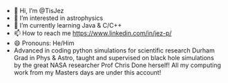 - 👋 Hi, I’m @TisJez
- 👀 I’m interested in astrophysics
- 🌱 I’m currently learning Java & C/C++
- 📫 How to reach me https://www.linkedin.com/in/jez-p/
- 😄 Pronouns: He/Him
- Advanced in coding python simulations for scientific research
  Durham Grad in Phys & Astro, taught and supervised on black hole simulations by the great NASA researcher Prof Chris Done herself!
  All my computing work from my Masters days are under this account!

<!---
TisJez/TisJez is a ✨ special ✨ repository because its `README.md` (this file) appears on your GitHub profile.
You can click the Preview link to take a look at your changes.
--->
